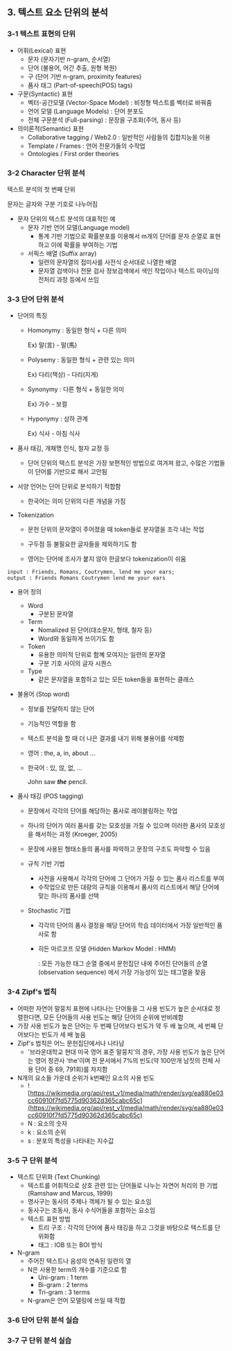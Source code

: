 ## 3. 텍스트 요소 단위의 분석

### 3-1 텍스트 표현의 단위

+ 어휘(Lexical) 표현
  + 문자 (문자기반 n-gram, 순서열)
  + 단어 (불용어, 어간 추출, 원형 복원)
  + 구 (단어 기반 n-gram, proximity features)
  + 품사 태그 (Part-of-speech(POS) tags)
+ 구문(Syntactic) 표현
  + 벡터-공간모델 (Vector-Space Model) : 비정형 텍스트를 벡터로 바꿔줌
  + 언어 모델 (Language Models) : 단어 분포도
  + 전체 구문분석 (Full-parsing) : 문장을 구조화(주어, 동사 등)
+ 의미론적(Semantic) 표현
  + Collaborative tagging / Web2.0 : 일반적인 사람들의 집합지능을 이용
  + Template / Frames : 언어 전문가들의 수작업
  + Ontologies / First order theories

### 3-2 Character 단위 분석

텍스트 분석의 첫 번째 단위

문자는 글자와 구분 기호로 나누어짐

+ 문자 단위의 텍스트 분석의 대표적인 예
  + 문자 기반 언어 모델(Language model)
    + 통계 기반 기법으로 확률분포를 이용해서 m개의 단어를 문자 순열로 표현하고 이에 확률을 부여하는 기법
  + 서픽스 배열 (Suffix array)
    + 일련의 문자열의 접미사를 사전식 순서대로 나열한 배열
    + 문자열 검색이나 전문 검사 정보검색에서 색인 작업이나 텍스트 마이닝의 전처리 과정 등에서 쓰임

### 3-3 단어 단위 분석

+ 단어의 특징

  + Homonymy : 동일한 형식 + 다른 의미

    Ex) 말(言) - 말(馬)

  + Polysemy : 동일한 형식 + 관련 있는 의미

    Ex) 다리(책상) - 다리(지게)

  + Synonymy : 다른 형식 + 동일한 의미

    Ex) 가수 - 보컬

  + Hyponymy : 상하 관계

    Ex) 식사 - 아침 식사

+ 품사 태깅, 개채명 인식, 철자 교정 등

  + 단어 단위의 텍스트 분석은 가장 보편적인 방법으로 여겨져 왔고, 수많은 기법들이 단어를 기반으로 해서 고안됨

+ 서양 언어는 단어 단위로 분석하기 적합함

  + 한국어는 의미 단위의 다른 개념을 가짐

+ Tokenization

  + 문헌 단위의 문자열이 주어졌을 때 token들로 분자열을 조각 내는 작업

  + 구두점 등 불필요한 글자들을 제외하기도 함

  + 영어는 단어에 조사가 붙지 않아 한글보다 tokenization이 쉬움

```
input : Friends, Romans, Coutrymen, lend me your ears;
output : Friends Romans Coutrymen lend me your ears
```

+ 용어 정의

  + Word
    + 구분된 문자열
  + Term
    + Nomalized 된 단어(대소문자, 형태, 철자 등)
    + Word와 동일하게 쓰이기도 함
  + Token
    + 유용한 의미적 단위로 함꼐 모여지는 일련의 문자열
    + 구분 기호 사이의 글자 시퀀스
  + Type
    + 같은 문자열을 포함하고 있는 모든 token들을 표현하는 클래스

+ 불용어 (Stop word)

  + 정보를 전달하지 않는 단어

  + 기능적인 역할을 함

  + 텍스트 분석을 할 때 더 나은 결과를 내기 위해 불용어를 삭제함

  + 영어 : the, a, in, about ...

  + 한국어 : 있, 않, 없, ...

    John saw ***the*** pencil.

+ 품사 태깅 (POS tagging)

  + 문장에서 각각의 단어를 해당하는 품사로 레이블링하는 작업

  + 하나의 단어가 여러 품사를 갖는 모호성을 가질 수 있으며 이러한 품사의 모호성을 해서하는 과정 (Kroeger, 2005)

  + 문장에 사용된 형태소들의 품사를 파악하고 문장의 구조도 파악할 수 있음

  + 규칙 기반 기법

    + 사전을 사용해서 각각의 단어에 그 단어가 가질 수 있는 품사 리스트를 부여
    + 수작업으로 만든 대량의 규칙을 이용해서 품사의 리스트에서 해당 단어에 맞는 하나의 품사를 선택

  + Stochastic 기법

    + 각각의 단어의 품사 결정을 해당 단어의 학습 데이터에서 가장 일반적인 품사로 함

    + 히든 마르코프 모델 (Hidden Markov Model : HMM)

      : 모든 가능한 태그 순열 중에서 문헌집단 내에 주어진 단어들의 순열 (observation sequence) 에서 가장 가능성이 있는 태그열을 찾음

### 3-4 Zipf's 법칙

+ 어떠한 자연어 말뭉치 표현에 나타나는 단어들을 그 사용 빈도가 높은 순서대로 정렬한다면, 모든 단어들의 사용 빈도는 해당 단어의 순위에 반비례함
+ 가장 사용 빈도가 높은 단어는 두 번째 단어보다 빈도가 약 두 배 높으며, 세 번째 단어보다는 빈도가 세 배 높음
+ Zipf's 법칙은 어느 문헌집단에서나 나타남
  + '브라운대학교 현대 미국 영어 표준 말뭉치'의 경우, 가장 사용 빈도가 높은 단어는 영어 정관사 'the'이며 전 문서에서 7%의 빈도(약 100만개 남짓의 전체 사용 단어 중 69, 791회)를 차지함
+ N개의 요소들 가운데 순위가 k번째인 요소의 사용 빈도
  + ![https://wikimedia.org/api/rest_v1/media/math/render/svg/ea880e03cc60910f7fd5775d90362d365cabc65c](https://wikimedia.org/api/rest_v1/media/math/render/svg/ea880e03cc60910f7fd5775d90362d365cabc65c)
  + N : 요소의 숫자
  + k : 요소의 순위
  + s : 분포의 특성을 나타내는 지수값 

### 3-5 구 단위 분석

+ 텍스트 단위화 (Text Chunking)
  + 텍스트를 어휘적으로 상호 관련 있는 단어들로 나누는 자연어 처리의 한 기법 (Ramshaw and Marcus, 1999)
  + 명사구는 동사의 주체나 객체가 될 수 있는 요소임
  + 동사구는 조동사, 동사 수식어들을 포함하는 요소임
  + 텍스트 표현 방법
    + 트리 구조 : 각각의 단어에 품사 태깅을 하고 그것을 바탕으로 텍스트를 단위화함
    + 태그 : IOB 또는 BOI 방식
+ N-gram
  + 주어진 텍스트나 음성의 연속된 일련의 열
  + N은 사용한 term의 개수를 기준으로 함
    + Uni-gram : 1 term
    + Bi-gram : 2 terms
    + Tri-gram : 3 terms
  + N-gram은 언어 모델링에 쓰일 때 적합

### 3-6 단어 단위 분석 실습
### 3-7 구 단위 분석 실습
